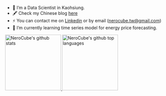- 🔭  I’m a Data Scientist in Kaohsiung.
- 🖋  Check my Chinese blog [here](https://nerocube.github.io/) 
- ⚡  You can contact me on [Linkedin](https://www.linkedin.com/in/%E5%86%A0%E5%BB%B7-%E9%99%B3-6508b7155/) or by email (nerocube.tw@gmail.com)
- 🌱 I’m currently learning time series model for energy price forecasting.

<a href="https://github.com/NeroCube">
  <img height="180em" src="https://github-readme-stats.vercel.app/api?username=NeroCube&show_icons=true&theme=merko&count_private=true" alt="NeroCube's github stats" />
  <img height="180em" src="https://github-readme-stats.vercel.app/api/top-langs/?username=NeroCube&theme=merko&layout=compact" alt="NeroCube's github top languages" />
</a>
<br/>

<!--
**NeroCube/nerocube** is a ✨ _special_ ✨ repository because its `README.md` (this file) appears on your GitHub profile.

Here are some ideas to get you started:

- 🔭 I’m currently working on ...
- 🌱 I’m currently learning ...
- 👯 I’m looking to collaborate on ...
- 🤔 I’m looking for help with ...
- 💬 Ask me about ...
- 📫 How to reach me: ...
- 😄 Pronouns: ...
- ⚡ Fun fact: ...
-->
